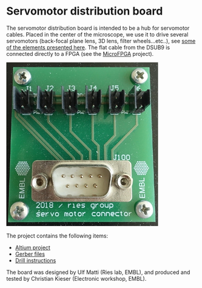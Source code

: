 # Servomotor distribution board

The servomotor distribution board is intended to be a hub for servomotor cables. Placed in the center of the microscope, we use it to drive several servomotors (back-focal plane lens, 3D lens, filter wheels...etc..), see [some of the elements presented here](https://github.com/ries-lab/RiesPieces/tree/master/Microscopy). The flat cable from the DSUB9 is connected directly to a FPGA (see the [MicroFPGA](https://github.com/jdeschamps/MicroFPGA) project).

![servomotor board](servo_board.JPG)

The project contains the following items:

- [Altium project](Altium_project)
- [Gerber files](Gerber)
- [Drill instructions](NC_Drill)



The board was designed by Ulf Matti (Ries lab, EMBL), and produced and tested by Christian Kieser (Electronic workshop, EMBL).